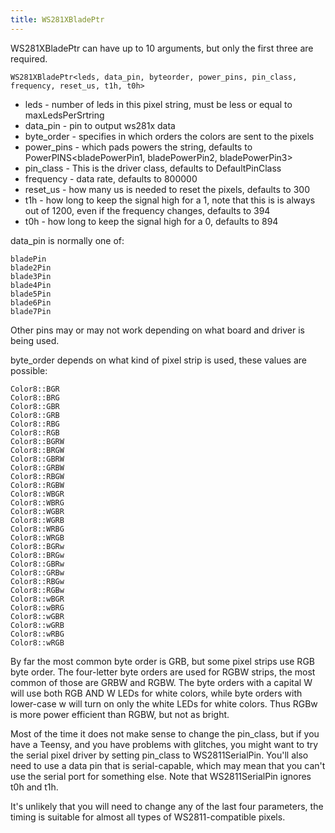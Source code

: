 ```yaml
---
title: WS281XBladePtr
---
```

WS281XBladePtr can have up to 10 arguments, but only the first three are required.

    WS281XBladePtr<leds, data_pin, byteorder, power_pins, pin_class, frequency, reset_us, t1h, t0h>

* leds - number of leds in this pixel string, must be less or equal to maxLedsPerSrtring
* data_pin - pin to output ws281x data
* byte_order - specifies in which orders the colors are sent to the pixels
* power_pins - which pads powers the string, defaults to PowerPINS<bladePowerPin1, bladePowerPin2, bladePowerPin3>
* pin_class - This is the driver class, defaults to DefaultPinClass
* frequency - data rate, defaults to 800000
* reset_us - how many us is needed to reset the pixels, defaults to 300
* t1h - how long to keep the signal high for a 1, note that this is is always out of 1200, even if the frequency changes, defaults to 394
* t0h - how long to keep the signal high for a 0, defaults to 894

data_pin is normally one of:

    bladePin
    blade2Pin
    blade3Pin
    blade4Pin
    blade5Pin
    blade6Pin
    blade7Pin

Other pins may or may not work depending on what board and driver is being used.

byte_order depends on what kind of pixel strip is used, these values are possible:
    
    Color8::BGR
    Color8::BRG
    Color8::GBR
    Color8::GRB
    Color8::RBG
    Color8::RGB
    Color8::BGRW
    Color8::BRGW
    Color8::GBRW
    Color8::GRBW
    Color8::RBGW
    Color8::RGBW
    Color8::WBGR
    Color8::WBRG
    Color8::WGBR
    Color8::WGRB
    Color8::WRBG
    Color8::WRGB
    Color8::BGRw
    Color8::BRGw
    Color8::GBRw
    Color8::GRBw
    Color8::RBGw
    Color8::RGBw
    Color8::wBGR
    Color8::wBRG
    Color8::wGBR
    Color8::wGRB
    Color8::wRBG
    Color8::wRGB

By far the most common byte order is GRB, but some pixel strips use RGB byte order. The four-letter byte orders are used for RGBW strips, the most common of those are GRBW and RGBW. The byte orders with a capital W will use both RGB AND W LEDs for white colors, while byte orders with lower-case w will turn on only the white LEDs for white colors. Thus RGBw is more power efficient than RGBW, but not as bright.

Most of the time it does not make sense to change the pin_class, but if you have a Teensy, and you have problems with glitches, you might want to try the serial pixel driver by setting pin_class to WS2811SerialPin. You'll also need to use a data pin that is serial-capable, which may mean that you can't use the serial port for something else. Note that WS2811SerialPin ignores t0h and t1h.

It's unlikely that you will need to change any of the last four parameters, the timing is suitable for almost all types of WS2811-compatible pixels.

